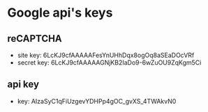 # Google api's keys

## reCAPTCHA
* site key: 6LcKJ9cfAAAAAFesYnUHhDqx8ogOq8aSEaDOcVRf
* secret key: 6LcKJ9cfAAAAAGNjKB2IaDo9-6wZuOU9ZqKgm5Ci

## api key
* key: AIzaSyC1qFiUzgevYDHPp4gOC_gvXS_4TWAkvN0